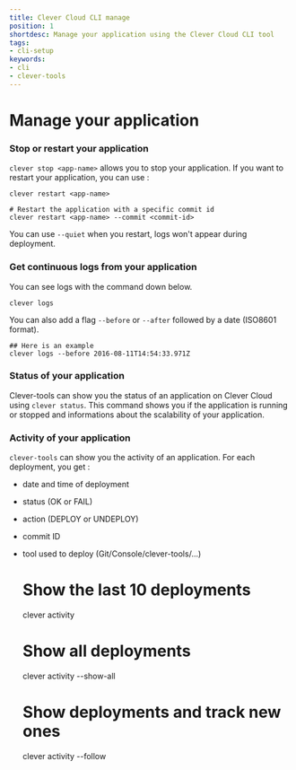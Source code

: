 ```yaml
---
title: Clever Cloud CLI manage
position: 1
shortdesc: Manage your application using the Clever Cloud CLI tool
tags:
- cli-setup
keywords:
- cli
- clever-tools
---
```


# Manage your application

### Stop or restart your application

`clever stop <app-name>` allows you to stop your application.
If you want to restart your application, you can use :

    clever restart <app-name>

    # Restart the application with a specific commit id
    clever restart <app-name> --commit <commit-id>

You can use `--quiet` when you restart, logs won't appear during deployment.

### Get continuous logs from your application

You can see logs with the command down below.

    clever logs

You can also add a flag `--before` or `--after` followed by a date (ISO8601 format).

    ## Here is an example
    clever logs --before 2016-08-11T14:54:33.971Z

### Status of your application

Clever-tools can show you the status of an application on Clever Cloud using `clever status`. This command shows you if the application is running or stopped and informations about the scalability of your application.

### Activity of your application

`clever-tools` can show you the activity of an application. For each deployment, you get :

* date and time of deployment
* status (OK or FAIL)
* action (DEPLOY or UNDEPLOY)
* commit ID
* tool used to deploy (Git/Console/clever-tools/...)


    # Show the last 10 deployments
    clever activity

    # Show all deployments
    clever activity --show-all

    # Show deployments and track new ones
    clever activity --follow